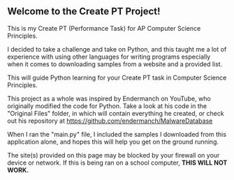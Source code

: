 ## Welcome to the Create PT Project!

This is my Create PT (Performance Task) for AP Computer Science Principles.

I decided to take a challenge and take on Python, and this taught me a lot of experience with using other languages for writing programs especially when it comes to downloading samples from a website and a provided list.

This will guide Python learning for your Create PT task in Computer Science Principles.

This project as a whole was inspired by Endermanch on YouTube, who originally modified the code for Python. Take a look at his code in the "Original Files" folder, in which will contain everything he created, or check out his repository at https://github.com/endermanch/MalwareDatabase

When I ran the "main.py" file, I included the samples I downloaded from this application alone, and hopes this will help you get on the ground running.

The site(s) provided on this page may be blocked by your firewall on your device or network. If this is being ran on a school computer, **THIS WILL NOT WORK.**
